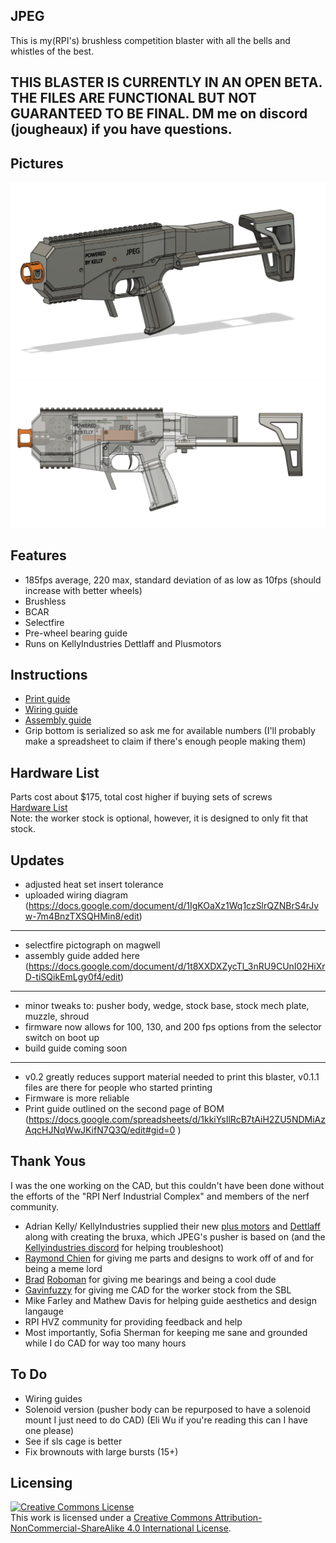 ## JPEG
This is my(RPI's) brushless competition blaster with all the bells and whistles of the best.

## THIS BLASTER IS CURRENTLY IN AN OPEN BETA. THE FILES ARE FUNCTIONAL BUT NOT GUARANTEED TO BE FINAL.  DM me on discord (jougheaux) if you have questions.

## Pictures
<img src="JPEG.png">
<img src="JPEGClear.png">

## Features

- 185fps average, 220 max, standard deviation of as low as 10fps (should increase with better wheels)
- Brushless
- BCAR
- Selectfire
- Pre-wheel bearing guide
- Runs on KellyIndustries Dettlaff and Plusmotors

## Instructions
- [Print guide](https://docs.google.com/spreadsheets/d/1kkiYsIlRcB7tAiH2ZU5NDMiAzAqcHJNqWwJKifN7Q3Q/edit#gid=258203420)
- [Wiring guide](https://docs.google.com/document/d/1IgKOaXz1Wq1czSlrQZNBrS4rJvw-7m4BnzTXSQHMin8/edit)
- [Assembly guide](https://docs.google.com/document/d/1t8XXDXZycTl_3nRU9CUnI02HiXrD-tiSQikEmLgy0f4/edit)
- Grip bottom is serialized so ask me for available numbers (I'll probably make a spreadsheet to claim if there's enough people making them)  

## Hardware List  
Parts cost about $175, total cost higher if buying sets of screws  
[Hardware List](https://docs.google.com/spreadsheets/d/1kkiYsIlRcB7tAiH2ZU5NDMiAzAqcHJNqWwJKifN7Q3Q/edit#gid=0)  
Note: the worker stock is optional, however,  it is designed to only fit that stock.

## Updates
 - adjusted heat set insert tolerance
 - uploaded wiring diagram (https://docs.google.com/document/d/1IgKOaXz1Wq1czSlrQZNBrS4rJvw-7m4BnzTXSQHMin8/edit)
--------------------------------------
- selectfire pictograph on magwell
- assembly guide added here (https://docs.google.com/document/d/1t8XXDXZycTl_3nRU9CUnI02HiXrD-tiSQikEmLgy0f4/edit)
--------------------------------------
- minor tweaks to: pusher body, wedge, stock base, stock mech plate, muzzle, shroud
- firmware now allows for 100, 130, and 200 fps options from the selector switch on boot up
- build guide coming soon
--------------------------------------
- v0.2 greatly reduces support material needed to print this blaster, v0.1.1 files are there for people who started printing
- Firmware is more reliable
- Print guide outlined on the second page of BOM (https://docs.google.com/spreadsheets/d/1kkiYsIlRcB7tAiH2ZU5NDMiAzAqcHJNqWwJKifN7Q3Q/edit#gid=0  )

## Thank Yous
I was the one working on the CAD, but this couldn't have been done without the efforts of the "RPI Nerf Industrial Complex" and members of the nerf community.
- Adrian Kelly/ KellyIndustries supplied their new [plus motors](https://kellyindustries.us/collections/flywheel-parts/products/plus-motor-brushless) and [Dettlaff](https://kellyindustries.us/collections/flywheel-parts/products/dettlaff-brushless-blaster-controller) along with creating the bruxa, which JPEG's pusher is based on (and the [Kellyindustries discord](https://discord.gg/gnhjt6QDAX) for helping troubleshoot)
- [Raymond Chien](https://www.linkedin.com/in/raymond-chien-1a0341229?original_referer=https%3A%2F%2Fwww.google.com%2F) for giving me parts and designs to work off of and for being a meme lord
- [Brad](https://thefactoryamsterdam.com/) [Roboman](https://roboman.net/) for giving me  bearings and being a cool dude
- [Gavinfuzzy](https://www.etsy.com/shop/GavinfuzzyCustoms) for giving me CAD for the worker stock from the SBL
- Mike Farley and Mathew Davis for helping guide aesthetics and design langauge
- RPI HVZ community for providing feedback and help
- Most importantly, Sofia Sherman for keeping me sane and grounded while I do CAD for way too many hours

## To Do
- Wiring guides
- Solenoid version (pusher body can be repurposed to have a solenoid mount I just need to do CAD) (Eli Wu if you're reading this can I have one please)
- See if sls cage is better
- Fix brownouts with large bursts (15+)


## Licensing
<a rel="license" href="http://creativecommons.org/licenses/by-nc-sa/4.0/"><img alt="Creative Commons License" style="border-width:0" src="https://i.creativecommons.org/l/by-nc-sa/4.0/88x31.png" /></a><br />This work is licensed under a <a rel="license" href="http://creativecommons.org/licenses/by-nc-sa/4.0/">Creative Commons Attribution-NonCommercial-ShareAlike 4.0 International License</a>.
